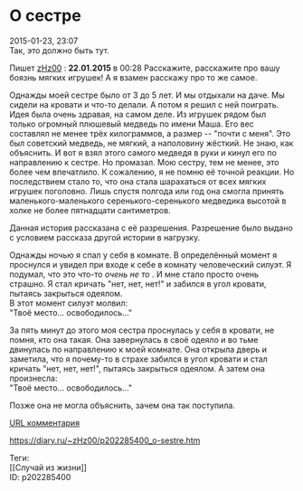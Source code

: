 О сестре
=========

   
 2015-01-23, 23:07   
  Так, это должно быть тут.   
   
 Пишет   [zHz00](http://zHz00.diary.ru "дневник: Untitled")  :   **22.01.2015**  в 00:28  Расскажите, расскажите про вашу боязнь мягких игрушек! А я взамен расскажу про то же самое.   
   
 Однажды моей сестре было от 3 до 5 лет. И мы отдыхали на даче. Мы сидели на кровати и что-то делали. А потом я решил с ней поиграть. Идея была очень здравая, на самом деле. Из игрушек рядом был только огромный плюшевый медведь по имени Маша. Его вес составлял не менее трёх килограммов, а размер -- "почти с меня". Это был советский медведь, не мягкий, а наполовину жёсткий. Не знаю, как объяснить. И вот я взял этого самого медведя в руки и кинул его по направлению к сестре. Но промазал. Мою сестру, тем не менее, это более чем впечатлило. К сожалению, я не помню её точной реакции. Но последствием стало то, что она стала шарахаться от всех мягких игрушек поголовно. Лишь спустя полгода или год она смогла принять маленького-маленького серенького-серенького медведика высотой в холке не более пятнадцати сантиметров.   
   
 Данная история рассказана с её разрешения. Разрешение было выдано с условием рассказа другой истории в нагрузку.   
   
 Однажды ночью я спал у себя в комнате. В определённый момент я проснулся и увидел при входе к себе в комнату человеческий силуэт. Я подумал, что это что-то  *очень не то*  . И мне стало просто очень страшно. Я стал кричать "нет, нет, нет!" и забился в угол кровати, пытаясь закрыться одеялом.   
 В этот момент силуэт молвил:   
 "Твоё место... освободилось..."   
   
 За пять минут до этого моя сестра проснулась у себя в кровати, не помня, кто она такая. Она завернулась в своё одеяло и во тьме двинулась по направлению к моей комнате. Она открыла дверь и заметила, что я почему-то в страхе забился в угол кровати и стал кричать "нет, нет, нет!", пытаясь закрыться одеялом. А затем она произнесла:   
 "Твоё место... освободилось..."   
   
 Позже она не могла объяснить, зачем она так поступила.   
   
  [URL комментария](Не%20загораживай%20мне%20солнце)    
    
 <https://diary.ru/~zHz00/p202285400_o-sestre.htm>   
   
 Теги:   
 [[Случай из жизни]]   
 ID: p202285400